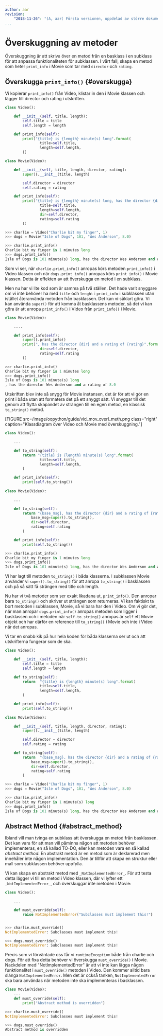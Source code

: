 ```yaml
---
author: aar
revision:
    "2018-11-26": "(A, aar) Första versionen, uppdelad av större dokument."
...
```

Överskuggning av metoder
==================================

Överskuggning är att skriva över en metod från en basklass i en subklass för att anpassa funktionaliteten för subklassen. I vårt fall, skapa en metod som heter `print_info` i Movie som tar med `director` och `rating`.



Överskugga `print_info()` {#overskugga}
--------------------------------------------------

Vi kopierar `print_info()` från Video, klistar in den i Movie klassen och lägger till director och rating i utskriften.

```python
class Video():

    def __init__(self, title, length):
        self.title = title
        self.length = length

    def print_info(self):
        print("{title} is {length} minute(s) long".format(
                title=self.title,
                length=self.length,
        ))

class Movie(Video):

    def __init__(self, title, length, director, rating):
        super().__init__(title, length)

        self.director = director
        self.rating = rating

    def print_info(self):
        print("{title} is {length} minute(s) long, has the director {dir} and a rating of {rating}".format(
                title=self.title,
                length=self.length,
                dir=self.director,
                rating=self.rating
        ))

>>> charlie = Video("Charlie bit my finger", 1)
>>> dogs = Movie("Isle of Dogs", 101, "Wes Anderson", 8.0)

>>> charlie.print_info()
Charlie bit my finger is 1 minutes long
>>> dogs.print_info()
Isle of Dogs is 101 minute(s) long, has the director Wes Anderson and a rating of 8.0
```

Som vi ser, när `charlie.print_info()` anropas körs metoden `print_info()` i Video klassen och när `dogs.print_info()` anropas körs `print_info()` i Movie klassen. Detta är effekten av att överskugga en metod i en subklass.

Men nu har vi lite kod som är samma på två ställen. Det hade varit snyggare om vi inte behöver ha med `title` och `lenght` i `print_info` i subklassen utan istället återanvända metoden från basklassen. Det kan vi såklart göra. Vi kan använda `super()` för att komma åt basklassens metoder, så det vi kan göra är att anropa `print_info()` i Video från `print_info()` i Movie. 

```python
class Movie(Video):

    ....

    def print_info(self):
        super().print_info()
        print(", has the director {dir} and a rating of {rating}".format(
                dir=self.director,
                rating=self.rating
        ))

>>> charlie.print_info()
Charlie bit my finger is 1 minutes long
>>> dogs.print_info()
Isle of Dogs is 101 minute(s) long
, has the director Wes Anderson and a rating of 8.0
```

Utskriften blev inte så snygg för Movie instansen, det är för att vi gör en print i båda utan att formatera det på ett snyggt sätt. Vi snyggar till det genom att flytta skapandet av strängen till en egen metod, en klassisk `to_string()` metod.

[FIGURE src=/image/oopython/guide/vid_mov_overl_meth.png class="right" caption="Klassdiagram över Video och Movie med överskuggning."]

```python
class Video():

    ...

    def to_string(self):
        return "{title} is {length} minute(s) long".format(
                title=self.title,
                length=self.length,
        )

    def print_info(self):
        print(self.to_string())
    
class Movie(Video):

    ...

    def to_string(self):
        return "{base_msg}, has the director {dir} and a rating of {rating}".format(
            base_msg=super().to_string(),
            dir=self.director,
            rating=self.rating
        )

    def print_info(self):
        print(self.to_string())

>>> charlie.print_info()
Charlie bit my finger is 1 minutes long
>>> dogs.print_info()
Isle of Dogs is 101 minute(s) long, has the director Wes Anderson and a rating of 8.0
```

Vi har lagt till metoden `to_string()` i båda klasserna. I subklassen Movie använder vi `super().to_string()` för att anropa `to_string()` i basklassen och på så sätt få strängen med title och length.

Nu har vi två metoder som ser exakt likadana ut, `print_info()`. Den anropar bara `to_string()` och skriver ut strängen som returneras. Vi kan faktiskt ta bort metoden i subklassen, Movie, så vi bara har den i Video. Om vi gör det, när man anropar `dogs.print_info()` anropas metoden som ligger i basklassen och i metoden när `self.to_string()` anropas är `self` ett Movie objekt och har därför en reference till `to_string()` i Movie och inte i Video när det anropas. 

Vi tar en snabb kik på hur hela koden för båda klasserna ser ut och att utskrifterna fungerar som de ska.
```python
class Video():

    def __init__(self, title, length):
        self.title = title
        self.length = length

    def to_string(self):
        return  "{title} is {length} minute(s) long".format(
                title=self.title,
                length=self.length,
        )

    def print_info(self):
        print(self.to_string())
    
class Movie(Video):

    def __init__(self, title, length, director, rating):
        super().__init__(title, length)

        self.director = director
        self.rating = rating

    def to_string(self):
        return  "{base_msg}, has the director {dir} and a rating of {rating}".format(
            base_msg=super().to_string(),
            dir=self.director,
            rating=self.rating
        )

>>> charlie = Video("Charlie bit my finger", 1)
>>> dogs = Movie("Isle of Dogs", 101, "Wes Anderson", 8.0)

>>> charlie.print_info()
Charlie bit my finger is 1 minute(s) long
>>> dogs.print_info()
Isle of Dogs is 101 minute(s) long, has the director Wes Anderson and a rating of 8.0
```



Abstract Method {#abstract_method}
--------------------------------------------------

Ibland vill man tvinga en subklass att överskugga en metod från basklassen. Det kan vara för att man vill påminna någon att metoden behöver implementeras, en så kallad TO-DO, eller kan metoden vara en så kallad *abstract method*. En abstrakt metod är en metod som är deklarerad men innehåler inte någon implementation. Den är tillför att skapa en struktur eller mall som subklassen behöver uppfylla.

Vi kan skapa en abstrakt metod med `_NotImplementedError_`. För att testa detta lägger vi till en metod i Video klassen, där vi lyfter ett `_NotImplementedError_`, och överskuggar inte metoden i Movie:


```python
class Video():

    ...

    def must_override(self):
        raise NotImplementedError("Subclasses must implement this!")


>>> charlie.must_override()
NotImplementedError: Subclasses must implement this!

>>> dogs.must_override()
NotImplementedError: Subclasses must implement this!
```

Precis som vi förväntade oss får vi `runtimeException` både från charlie och dogs. För att fixa detta behöver vi överskugga `must_override()` i Movie.
Nackdelen med "NotImplementedError" är att vi inte kan lägga någon funktionalitet i `must_override()` metoden i Video. Den kommer alltid bara slänga `NotImplementedError`. Men det är också tanken, `NotImplementedError` ska bara användas när metoden inte ska implementeras i basklassen.

```python
class Movie(Video):
    ...
    def must_override(self):
        print("Abstract method is overridden")

>>> charlie.must_override()
NotImplementedError: Subclasses must implement this!

>>> dogs.must_override()
Abstract method is overridden
```
